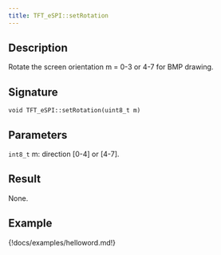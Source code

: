 ```yaml
---
title: TFT_eSPI::setRotation 
---
```


## Description

Rotate the screen orientation m = 0-3 or 4-7 for BMP drawing.

## Signature

`void TFT_eSPI::setRotation(uint8_t m)`

## Parameters

`int8_t` m: direction [0-4] or [4-7].

## Result

None.

## Example

{!docs/examples/helloword.md!}
